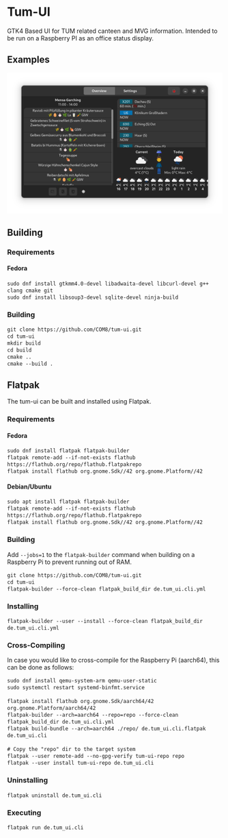 # Tum-UI
GTK4 Based UI for TUM related canteen and MVG information. Intended to be run on a Raspberry PI as an office status display.

## Examples
![Overview in dark mode](images/overview_dark.png)

## Building

### Requirements
#### Fedora
```
sudo dnf install gtkmm4.0-devel libadwaita-devel libcurl-devel g++ clang cmake git
sudo dnf install libsoup3-devel sqlite-devel ninja-build
```

### Building
```
git clone https://github.com/COM8/tum-ui.git
cd tum-ui
mkdir build
cd build
cmake ..
cmake --build .
```

## Flatpak
The tum-ui can be built and installed using Flatpak.

### Requirements
#### Fedora
```
sudo dnf install flatpak flatpak-builder
flatpak remote-add --if-not-exists flathub https://flathub.org/repo/flathub.flatpakrepo
flatpak install flathub org.gnome.Sdk//42 org.gnome.Platform//42
```

#### Debian/Ubuntu
```
sudo apt install flatpak flatpak-builder
flatpak remote-add --if-not-exists flathub https://flathub.org/repo/flathub.flatpakrepo
flatpak install flathub org.gnome.Sdk//42 org.gnome.Platform//42
```

### Building
Add `--jobs=1` to the `flatpak-builder` command when building on a Raspberry Pi to prevent running out of RAM.
```
git clone https://github.com/COM8/tum-ui.git
cd tum-ui
flatpak-builder --force-clean flatpak_build_dir de.tum_ui.cli.yml
```

### Installing
```
flatpak-builder --user --install --force-clean flatpak_build_dir de.tum_ui.cli.yml
```

### Cross-Compiling
In case you would like to cross-compile for the Raspberry Pi (aarch64), this can be done as follows:
```
sudo dnf install qemu-system-arm qemu-user-static
sudo systemctl restart systemd-binfmt.service

flatpak install flathub org.gnome.Sdk/aarch64/42 org.gnome.Platform/aarch64/42
flatpak-builder --arch=aarch64 --repo=repo --force-clean flatpak_build_dir de.tum_ui.cli.yml
flatpak build-bundle --arch=aarch64 ./repo/ de.tum_ui.cli.flatpak de.tum_ui.cli

# Copy the "repo" dir to the target system
flatpak --user remote-add --no-gpg-verify tum-ui-repo repo
flatpak --user install tum-ui-repo de.tum_ui.cli
```

### Uninstalling
```
flatpak uninstall de.tum_ui.cli
```

### Executing
```
flatpak run de.tum_ui.cli
```
